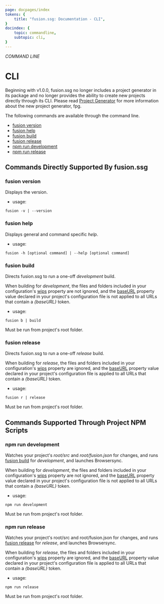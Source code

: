 ```yaml
---
page: docpages/index
tokens: {
    title: "fusion.ssg: Documentation - CLI",
}
docindex: {
    topic: commandline,
    subtopic: cli,
}
---
```


<em>COMMAND LINE</em>

# CLI

<p class="info">Beginning with v1.0.0, fusion.ssg no longer includes a project generator in its package and no longer provides the ability to create new projects directly through its CLI. Please read <a href="{baseURL}/docs/projectgenerator">Project Generator</a> for more information about the new project generator, fpg.</p>

The following commands are available through the command line.

- <a href="#fusion-version">fusion version</a>
- <a href="#fusion-help">fusion help</a>
- <a href="#fusion-build">fusion build</a>
- <a href="#fusion-release">fusion release</a>
- <a href="#npm-run-development">npm run development</a>
- <a href="#npm-run-release">npm run release</a>

## Commands Directly Supported By fusion.ssg

### fusion version

Displays the version.

- usage:

<aside>
<pre><code class="language-shell">fusion -v | --version</code></pre>
</aside>

### fusion help

Displays general and command specific _help_.

- usage:

<aside>
<pre><code class="language-shell">fusion -h [optional command] | --help [optional command]</code></pre>
</aside>

### fusion build

Directs fusion.ssg to run a one-off _development_ build.

When building for _development_, the files and folders included in your configuration's <a href="{baseURL}/docs/configuration/fusionssg-configuration/#wips">wips</a> property are not ignored, and the <a href="{baseURL}/docs/configuration/fusionssg-configuration#baseurl">baseURL</a> property value declared in your project's configuration file is not applied to all URLs that contain a _&lbrace;baseURL&rbrace;_ token.

- usage:

<aside>
<pre><code class="language-shell">fusion b | build</code></pre>
</aside>

<p class="info">
Must be run from project's root folder.
</p>

### fusion release

Directs fusion.ssg to run a one-off _release_ build.

When building for _release_, the files and folders included in your configuration's <a href="{baseURL}/docs/configuration/fusionssg-configuration/#wips">wips</a> property are ignored, and the <a href="{baseURL}/docs/configuration/fusionssg-configuration#baseurl">baseURL</a> property value declared in your project's configuration file is applied to all URLs that contain a _&lbrace;baseURL&rbrace;_ token.

- usage:

<aside>
<pre><code class="language-shell">fusion r | release</code></pre>
</aside>

<p class="info">
Must be run from project's root folder.
</p>

## Commands Supported Through Project NPM Scripts

### npm run development

Watches your project's _root/src_ and _root/fusion.json_ for changes, and runs <a href="#fusion-build">fusion build</a> for _development_, and launches Browsersync.

When building for _development_, the files and folders included in your configuration's <a href="{baseURL}/docs/configuration/fusionssg-configuration/#wips">wips</a> property are not ignored, and the <a href="{baseURL}/docs/configuration/fusionssg-configuration#baseurl">baseURL</a> property value declared in your project's configuration file is not applied to all URLs that contain a _&lbrace;baseURL&rbrace;_ token.

- usage:

<aside>
<pre><code class="language-shell">npm run development</code></pre>
</footer>
</aside>

<p class="info">
Must be run from project's root folder.
</p>

### npm run release

Watches your project's root/src and root/fusion.json for changes, and runs <a href="#fusion-release">fusion release</a> for _release_, and launches Browsersync.

When building for _release_, the files and folders included in your configuration's <a href="{baseURL}/docs/configuration/fusionssg-configuration#wips">wips</a> property are ignored, and the <a href="{baseURL}/docs/configuration/fusionssg-configuration#baseurl">baseURL</a> property value declared in your project's configuration file is applied to all URLs that contain a _&lbrace;baseURL&rbrace;_ token.

- usage:

<aside>
<pre><code class="language-shell">npm run release</code></pre>
</footer>
</aside>

<p class="info">
Must be run from project's root folder.
</p>
